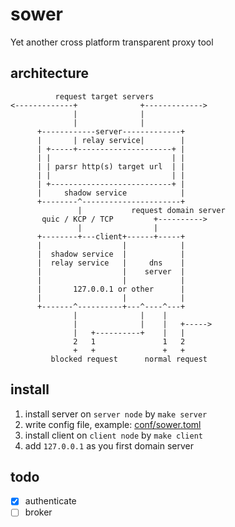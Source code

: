 # sower
Yet another cross platform transparent proxy tool

## architecture
```
          request target servers
<-------------+              +------------->
              |              |
              |              |
      +------------server-------------+
      |       | relay service|        |
      | +-----+---------------------+ |
      | |                           | |
      | | parsr http(s) target url  | |
      | |                           | |
      | +---------------------------+ |
      |     shadow service            |
      +--------^----------------------+
               |           request domain server
       quic / KCP / TCP         +---------->
               |                |
      +--------+---client+------+-----+
      |                  |            |
      |  shadow service  |            |
      |  relay service   |     dns    |
      |                  |    server  |
      |                  |            |
      |       127.0.0.1 or other      |
      |                  |            |
      +-------^----------+---^----^---+
              |              |    |
              |              |    |   +----->
              |   +----------+    |   |
              2   1               1   2
              +   +               +   +
         blocked request      normal request

```

## install
1. install server on `server node` by `make server`
2. write config file, example: [conf/sower.toml](https://github.com/wweir/sower/blob/master/conf/sower.toml)
3. install client on `client node` by `make client`
4. add `127.0.0.1` as you first domain server

## todo
- [x] authenticate
- [ ] broker